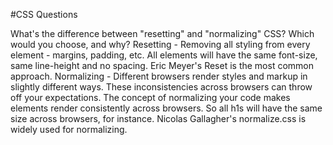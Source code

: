 #CSS Questions

What's the difference between "resetting" and "normalizing" CSS? Which would you choose, and why? 
Resetting - Removing all styling from every element - margins, padding, etc. All elements will have the same font-size, same line-height and no spacing. Eric Meyer's Reset is the most common approach. 
Normalizing - Different browsers render styles and markup in slightly different ways. These inconsistencies across browsers can throw off your expectations. The concept of normalizing your code makes elements render consistently across browsers. So all h1s will have the same size across browsers, for instance. Nicolas Gallagher's normalize.css is widely used for normalizing.
